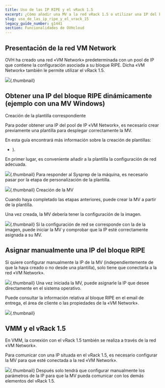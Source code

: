 ```yaml
---
title: Uso de las IP RIPE y el vRack 1.5
excerpt: ¿Cómo añadir una MV a la red vRack 1.5 o utilizar una IP del bloque RIPE?
slug: uso_de_las_ip_ripe_y_el_vrack_15
legacy_guide_number: g1441
section: Funcionalidades de OVHcloud
---
```



## Presentación de la red VM Network
OVH ha creado una red «VM Network» predeterminada con un pool de IP que contiene la configuración asociada a su bloque RIPE. Dicha «VM Network» también le permite utilizar el vRack 1.5.

![](images/img_1984.jpg){.thumbnail}


## Obtener una IP del bloque RIPE dinámicamente (ejemplo con una MV Windows)
Creación de la plantilla correspondiente

Para poder obtener una IP del pool de IP «VM Network», es necesario crear previamente una plantilla para desplegar correctamente la MV. 

En esta guía encontrará más información sobre la creación de plantillas: 

- []({legacy}1436)).


En primer lugar, es conveniente añadir a la plantilla la configuración de red adecuada.

![](images/img_1985.jpg){.thumbnail}
Para responder al Sysprep de la máquina, es necesario pasar por la etapa de personalización de la plantilla.

![](images/img_1986.jpg){.thumbnail}
Creación de la MV

Cuando haya completado las etapas anteriores, puede crear la MV a partir de la plantilla. 

Una vez creada, la MV debería tener la configuración de la imagen.

![](images/img_1989.jpg){.thumbnail}
Si la configuración de red se corresponde con la de la imagen, puede iniciar la MV y comprobar que la IP esté correctamente asignada a su MV.


## Asignar manualmente una IP del bloque RIPE
Si quiere configurar manualmente la IP de la MV (independientemente de que la haya creado o no desde una plantilla), solo tiene que conectarla a la red «VM Network».

![](images/img_1989.jpg){.thumbnail}
Una vez iniciada la MV, puede asignarle la IP que desee directamente en el sistema operativo.

Puede consultar la información relativa al bloque RIPE en el email de entrega, el área de cliente o las propiedades de la «VM Network».

![](images/img_1990.jpg){.thumbnail}


## VMM y el vRack 1.5
En VMM, la conexión con el vRack 1.5 también se realiza a través de la red «VM Network».

Para comunicar con una IP situada en el vRack 1.5, es necesario configurar la MV para que esté conectada a la red «VM Network».

![](images/img_1989.jpg){.thumbnail}
Después solo tendrá que configurar manualmente los parámetros de la IP para que la MV pueda comunicar con los demás elementos del vRack 1.5.

